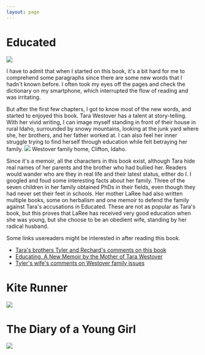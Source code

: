 ```yaml
---
layout: page
---
```


# Educated

![](https://images-na.ssl-images-amazon.com/images/S/compressed.photo.goodreads.com/books/1506026635i/35133922.jpg)

I have to admit that when I started on this book, it's a bit hard for me to comprehend some paragraphs since there are some new words that I hadn't known before. I often took my eyes off the pages and check the dictionary on my smartphone, which interrupted the flow of reading and was irritating. 


But after the first few chapters, I got to know most of the new words, and started to enjoyed this book. Tara Westover has a talent at story-telling. With her vivid writing, I can image myself standing in front of their house in rural Idaho, surrounded by snowy mountains, looking at the junk yard where she, her brothers, and her father worked at. I can also feel her inner struggle trying to find herself through education while felt betraying  her family.
![](https://mrsladywordsmith.com/wp-content/uploads/2020/10/Westover-Home.jpg)
Westover family home, Clifton, Idaho.

Since it's a memoir, all the characters in this book exist, although Tara hide real names of her parents and the brother who had bullied her. Readers would wander who are they in real life and their latest status, either do I. 
I googled and foud some interesting facts about her family. Three of the seven children in her family obtained PhDs in their fields, even though they had never set their feet in schools. 
Her mother LaRee had also written multiple books, some on herbalism and one memoir to defend the family against Tara's accusations in Educated. These are not as popular as Tara's book, but this proves that LaRee has received very good education when she was young, but
she choose to be an obedient wife, standing by her radical husband.

Some links usereaders might be interested in after reading this book.

* [Tara's brothers Tyler and Rechard's comments on this book](https://www.goodreads.com/questions/1337824-i-saw-mentioned-that-tyler-westover-has)
* [Educating, A New Memoir by the Mother of Tara Westover](https://www.google.com/amp/s/mrsladywordsmith.com/educating-memoir-laree-tara-westover/amp/)
* [Tyler's wife's comments on Westover family issues](https://www.goodreads.com/review/show/3618264576)
# Kite Runner
![](https://m.media-amazon.com/images/I/81IzbD2IiIL.jpg)

# The Diary of a Young Girl

![](https://m.media-amazon.com/images/I/81xPFVVGesL.jpg)
